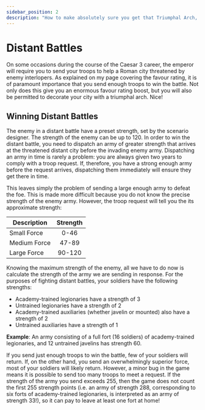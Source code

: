 ```yaml
---
sidebar_position: 2
description: "How to make absolutely sure you get that Triumphal Arch, and why you can send too big an army!"
---
```

# Distant Battles

On some occasions during the course of the Caesar 3 career, the emperor will require you to send your troops to help a Roman city threatened by enemy interlopers. As explained on my page covering the favour rating, it is of paramount importance that you send enough troops to win the battle. Not only does this give you an enormous favour rating boost, but you will also be permitted to decorate your city with a triumphal arch. Nice!

## Winning Distant Battles

The enemy in a distant battle have a preset strength, set by the scenario designer. The strength of the enemy can be up to 120. In order to win the distant battle, you need to dispatch an army of greater strength that arrives at the threatened distant city before the invading enemy army. Dispatching an army in time is rarely a problem: you are always given two years to comply with a troop request. If, therefore, you have a strong enough army before the request arrives, dispatching them immediately will ensure they get there in time.

This leaves simply the problem of sending a large enough army to defeat the foe. This is made more difficult because you do not know the precise strength of the enemy army. However, the troop request will tell you the its approximate strength:

| Description  | Strength |
| ------------ | :------: |
| Small Force  |   0-46   |
| Medium Force |  47-89   |
| Large Force  |  90-120  |

Knowing the maximum strength of the enemy, all we have to do now is calculate the strength of the army we are sending in response. For the purposes of fighting distant battles, your soldiers have the following strengths:

- Academy-trained legionaries have a strength of 3
- Untrained legionaries have a strength of 2
- Academy-trained auxiliaries (whether javelin or mounted) also have a strength of 2
- Untrained auxiliaries have a strength of 1

**Example**: An army consisting of a full fort (16 soldiers) of academy-trained legionaries, and 12 untrained javelins has strength 60.

If you send just enough troops to win the battle, few of your soldiers will return. If, on the other hand, you send an overwhelmingly superior force, most of your soldiers will likely return. However, a minor bug in the game means it is possible to send too many troops to meet a request. If the strength of the army you send exceeds 255, then the game does not count the first 255 strength points (i.e. an army of strength 288, corresponding to six forts of academy-trained legionaries, is interpreted as an army of strength 33!), so it can pay to leave at least one fort at home!
